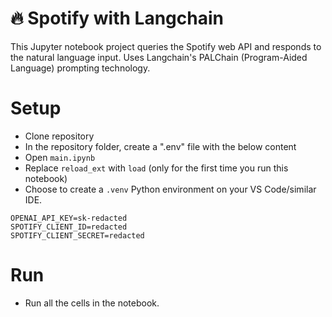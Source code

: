 # 🔥 Spotify with Langchain

This Jupyter notebook project queries the Spotify web API and responds to the natural language input. Uses Langchain's PALChain (Program-Aided Language) prompting technology.

# Setup

- Clone repository
- In the repository folder, create a ".env" file with the below content
- Open `main.ipynb`
- Replace `reload_ext` with `load` (only for the first time you run this notebook)
- Choose to create a `.venv` Python environment on your VS Code/similar IDE.

```
OPENAI_API_KEY=sk-redacted
SPOTIFY_CLIENT_ID=redacted
SPOTIFY_CLIENT_SECRET=redacted
```

# Run

- Run all the cells in the notebook.